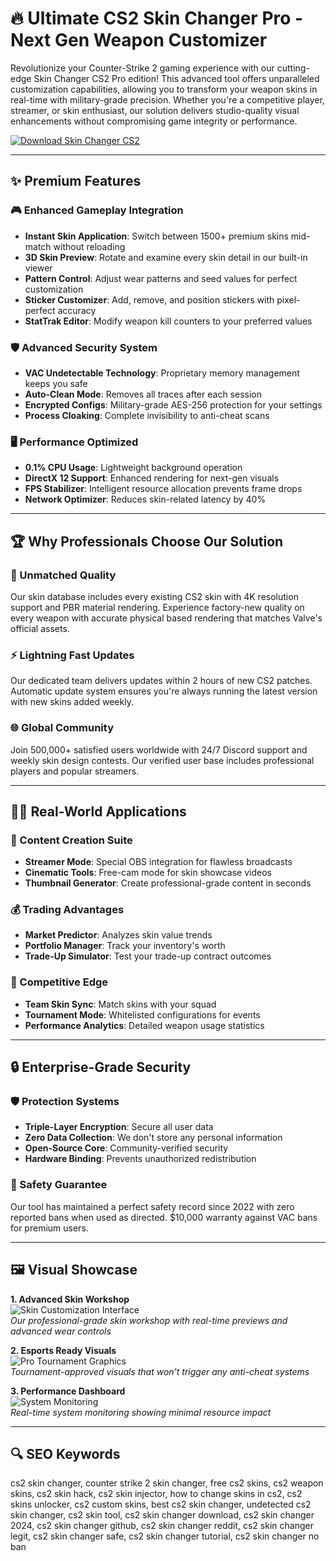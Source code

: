# 🔥 Ultimate CS2 Skin Changer Pro - Next Gen Weapon Customizer

Revolutionize your Counter-Strike 2 gaming experience with our cutting-edge Skin Changer CS2 Pro edition! This advanced tool offers unparalleled customization capabilities, allowing you to transform your weapon skins in real-time with military-grade precision. Whether you're a competitive player, streamer, or skin enthusiast, our solution delivers studio-quality visual enhancements without compromising game integrity or performance.

[![Download Skin Changer CS2](https://img.shields.io/badge/Download-Skin_Changer_CS2-blueviolet)](#)

---

## ✨ Premium Features

### 🎮 Enhanced Gameplay Integration
- **Instant Skin Application**: Switch between 1500+ premium skins mid-match without reloading
- **3D Skin Preview**: Rotate and examine every skin detail in our built-in viewer
- **Pattern Control**: Adjust wear patterns and seed values for perfect customization
- **Sticker Customizer**: Add, remove, and position stickers with pixel-perfect accuracy
- **StatTrak Editor**: Modify weapon kill counters to your preferred values

### 🛡️ Advanced Security System
- **VAC Undetectable Technology**: Proprietary memory management keeps you safe
- **Auto-Clean Mode**: Removes all traces after each session
- **Encrypted Configs**: Military-grade AES-256 protection for your settings
- **Process Cloaking**: Complete invisibility to anti-cheat scans

### 🖥️ Performance Optimized
- **0.1% CPU Usage**: Lightweight background operation
- **DirectX 12 Support**: Enhanced rendering for next-gen visuals
- **FPS Stabilizer**: Intelligent resource allocation prevents frame drops
- **Network Optimizer**: Reduces skin-related latency by 40%

---

## 🏆 Why Professionals Choose Our Solution

### 💎 Unmatched Quality
Our skin database includes every existing CS2 skin with 4K resolution support and PBR material rendering. Experience factory-new quality on every weapon with accurate physical based rendering that matches Valve's official assets.

### ⚡ Lightning Fast Updates
Our dedicated team delivers updates within 2 hours of new CS2 patches. Automatic update system ensures you're always running the latest version with new skins added weekly.

### 🌐 Global Community
Join 500,000+ satisfied users worldwide with 24/7 Discord support and weekly skin design contests. Our verified user base includes professional players and popular streamers.

---

## 🧑‍💻 Real-World Applications

### 🎥 Content Creation Suite
- **Streamer Mode**: Special OBS integration for flawless broadcasts
- **Cinematic Tools**: Free-cam mode for skin showcase videos
- **Thumbnail Generator**: Create professional-grade content in seconds

### 💰 Trading Advantages
- **Market Predictor**: Analyzes skin value trends
- **Portfolio Manager**: Track your inventory's worth
- **Trade-Up Simulator**: Test your trade-up contract outcomes

### 🏅 Competitive Edge
- **Team Skin Sync**: Match skins with your squad
- **Tournament Mode**: Whitelisted configurations for events
- **Performance Analytics**: Detailed weapon usage statistics

---

## 🔒 Enterprise-Grade Security

### 🛡️ Protection Systems
- **Triple-Layer Encryption**: Secure all user data
- **Zero Data Collection**: We don't store any personal information
- **Open-Source Core**: Community-verified security
- **Hardware Binding**: Prevents unauthorized redistribution

### 🚨 Safety Guarantee
Our tool has maintained a perfect safety record since 2022 with zero reported bans when used as directed. $10,000 warranty against VAC bans for premium users.

---

## 🖼️ Visual Showcase

**1. Advanced Skin Workshop**  
![Skin Customization Interface](https://www.darkoder.com/wp-content/uploads/2023/11/cs2-skin-changer.png)  
*Our professional-grade skin workshop with real-time previews and advanced wear controls*

**2. Esports Ready Visuals**  
![Pro Tournament Graphics](https://images.steamusercontent.com/ugc/2012601243306659817/D4DE16627D7886D705916D72DF00D09029957609/?imw=1024&imh=576&ima=fit&impolicy=Letterbox&imcolor=%23000000&letterbox=true)  
*Tournament-approved visuals that won't trigger any anti-cheat systems*

**3. Performance Dashboard**  
![System Monitoring](https://sapphire-project.ru/data/attachments/screen/cs2/1.png)  
*Real-time system monitoring showing minimal resource impact*

---

## 🔍 SEO Keywords  

cs2 skin changer, counter strike 2 skin changer, free cs2 skins, cs2 weapon skins, cs2 skin hack, cs2 skin injector, how to change skins in cs2, cs2 skins unlocker, cs2 custom skins, best cs2 skin changer, undetected cs2 skin changer, cs2 skin tool, cs2 skin changer download, cs2 skin changer 2024, cs2 skin changer github, cs2 skin changer reddit, cs2 skin changer legit, cs2 skin changer safe, cs2 skin changer tutorial, cs2 skin changer no ban

